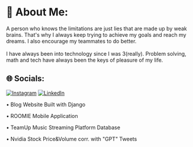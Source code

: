 # 💫 About Me:
A person who knows the limitations are just lies that are made up by weak brains. That's why I always keep trying to achieve my goals and reach my dreams. I also encourage my teammates to do better.<br><br>I have always been into technology since I was 3(really). Problem solving, math and tech have always been the keys of pleasure of my life.


## 🌐 Socials:
[![Instagram](https://img.shields.io/badge/Instagram-%23E4405F.svg?logo=Instagram&logoColor=white)](https://www.instagram.com/osmansahylmz/?hl=en) [![LinkedIn](https://img.shields.io/badge/LinkedIn-%230077B5.svg?logo=linkedin&logoColor=white)](https://linkedin.com/in/osmansahyilmaz) 


•	Blog Website Built with Django

•	ROOMIE Mobile Application

•	TeamUp Music Streaming Platform Database

•	Nvidia Stock Price&Volume corr. with "GPT" Tweets
